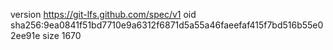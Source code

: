 version https://git-lfs.github.com/spec/v1
oid sha256:9ea0841f51bd7710e9a6312f6871d5a55a46faeefaf415f7bd516b55e02ee91e
size 1670
